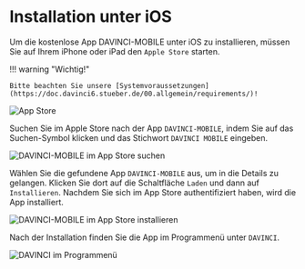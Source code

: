 # Installation unter iOS

Um die kostenlose App DAVINCI-MOBILE unter iOS zu installieren, müssen Sie auf Ihrem iPhone oder iPad den `Apple Store` starten. 

!!! warning "Wichtig!"

    Bitte beachten Sie unsere [Systemvoraussetzungen](https://doc.davinci6.stueber.de/00.allgemein/requirements/)!

![App Store](/assets/images/appapplestore1.png)

Suchen Sie im Apple Store nach der App `DAVINCI-MOBILE`, indem Sie auf das Suchen-Symbol klicken und das Stichwort `DAVINCI MOBILE` eingeben.

![DAVINCI-MOBILE im App Store suchen](/assets/images/appapplestore3.png)

Wählen Sie die gefundene App `DAVINCI-MOBILE` aus, um in die Details zu gelangen. Klicken Sie dort auf die Schaltfläche `Laden` und dann auf `Installieren`. Nachdem Sie sich im App Store authentifiziert haben, wird die App installiert.

![DAVINCI-MOBILE im App Store installieren](/assets/images/appapplestore2.png)

Nach der Installation finden Sie die App im Programmenü unter `DAVINCI`. 

![DAVINCI im Programmenü](/assets/images/appappledesktop.png)


